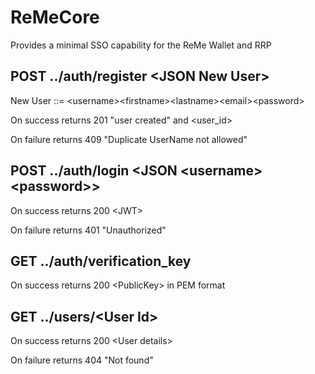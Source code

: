 # ReMeCore
Provides a minimal SSO capability for the ReMe Wallet  and RRP

## POST ../auth/register \<JSON New User>

  New User ::=  \<username>\<firstname>\<lastname>\<email>\<password>


  On success returns 201 "user created" and <user_id>

  On failure returns 409 "Duplicate UserName not allowed"

## POST ../auth/login <JSON \<username>\<password>> 

  On success returns 200 \<JWT>

  On failure returns 401 "Unauthorized"

## GET ../auth/verification_key

  On success returns 200 \<PublicKey> in PEM format 

## GET ../users/\<User Id>

   On success returns 200 \<User details>

   On failure returns 404 "Not found"

